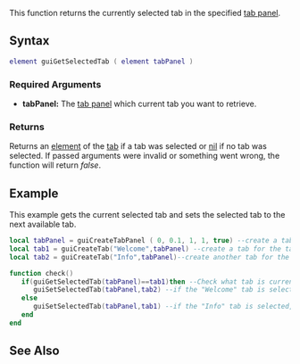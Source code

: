 This function returns the currently selected tab in the specified [tab panel](/docs/Element/GUI/Tab_panel.md "wikilink").

Syntax
------

``` lua
element guiGetSelectedTab ( element tabPanel )
```

### Required Arguments

-   **tabPanel:** The [tab panel](/docs/Element/GUI/Tab_panel.md "wikilink") which current tab you want to retrieve.

### Returns

Returns an [element](/docs/element.md "wikilink") of the [tab](/Element/GUI/Tab.md "wikilink") if a tab was selected or [nil](/nil.md "wikilink") if no tab was selected. If passed arguments were invalid or something went wrong, the function will return *false*.

Example
-------

This example gets the current selected tab and sets the selected tab to the next available tab.

``` lua
local tabPanel = guiCreateTabPanel ( 0, 0.1, 1, 1, true) --create a tab panel which fills the whole window
local tab1 = guiCreateTab("Welcome",tabPanel) --create a tab for the tab panel above
local tab2 = guiCreateTab("Info",tabPanel)--create another tab for the tab panel at the top

function check()
   if(guiGetSelectedTab(tabPanel)==tab1)then --Check what tab is currently shown
      guiSetSelectedTab(tabPanel,tab2) --if the "Welcome" tab is selected, change it to tab2("Info" tab)
   else
      guiSetSelectedTab(tabPanel,tab1) --if the "Info" tab is selected, change it to tab1("Welcome" tab)
   end
end
```

See Also
--------

